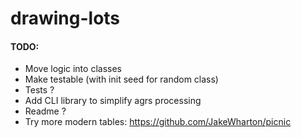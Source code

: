 # drawing-lots

#### TODO:
- Move logic into classes
- Make testable (with init seed for random class)
- Tests ?
- Add CLI library to simplify agrs processing
- Readme ?
- Try more modern tables: https://github.com/JakeWharton/picnic